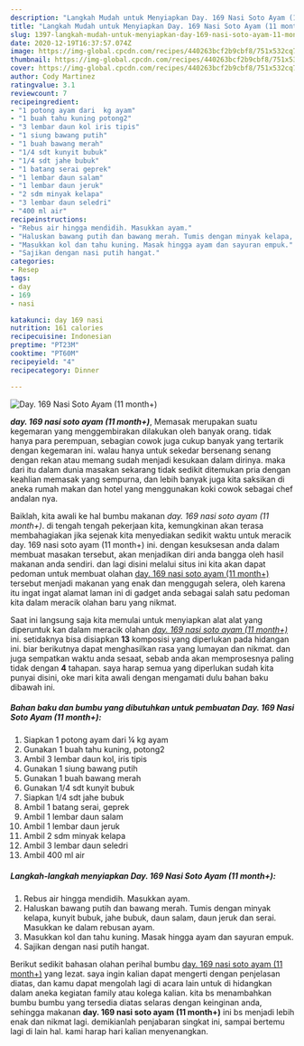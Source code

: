 ```yaml
---
description: "Langkah Mudah untuk Menyiapkan Day. 169 Nasi Soto Ayam (11 month+) Lezat"
title: "Langkah Mudah untuk Menyiapkan Day. 169 Nasi Soto Ayam (11 month+) Lezat"
slug: 1397-langkah-mudah-untuk-menyiapkan-day-169-nasi-soto-ayam-11-month-lezat
date: 2020-12-19T16:37:57.074Z
image: https://img-global.cpcdn.com/recipes/440263bcf2b9cbf8/751x532cq70/day-169-nasi-soto-ayam-11-month-foto-resep-utama.jpg
thumbnail: https://img-global.cpcdn.com/recipes/440263bcf2b9cbf8/751x532cq70/day-169-nasi-soto-ayam-11-month-foto-resep-utama.jpg
cover: https://img-global.cpcdn.com/recipes/440263bcf2b9cbf8/751x532cq70/day-169-nasi-soto-ayam-11-month-foto-resep-utama.jpg
author: Cody Martinez
ratingvalue: 3.1
reviewcount: 7
recipeingredient:
- "1 potong ayam dari  kg ayam"
- "1 buah tahu kuning potong2"
- "3 lembar daun kol iris tipis"
- "1 siung bawang putih"
- "1 buah bawang merah"
- "1/4 sdt kunyit bubuk"
- "1/4 sdt jahe bubuk"
- "1 batang serai geprek"
- "1 lembar daun salam"
- "1 lembar daun jeruk"
- "2 sdm minyak kelapa"
- "3 lembar daun seledri"
- "400 ml air"
recipeinstructions:
- "Rebus air hingga mendidih. Masukkan ayam."
- "Haluskan bawang putih dan bawang merah. Tumis dengan minyak kelapa, kunyit bubuk, jahe bubuk, daun salam, daun jeruk dan serai. Masukkan ke dalam rebusan ayam."
- "Masukkan kol dan tahu kuning. Masak hingga ayam dan sayuran empuk."
- "Sajikan dengan nasi putih hangat."
categories:
- Resep
tags:
- day
- 169
- nasi

katakunci: day 169 nasi 
nutrition: 161 calories
recipecuisine: Indonesian
preptime: "PT23M"
cooktime: "PT60M"
recipeyield: "4"
recipecategory: Dinner

---
```



![Day. 169 Nasi Soto Ayam (11 month+)](https://img-global.cpcdn.com/recipes/440263bcf2b9cbf8/751x532cq70/day-169-nasi-soto-ayam-11-month-foto-resep-utama.jpg)

<b><i>day. 169 nasi soto ayam (11 month+)</i></b>, Memasak merupakan suatu kegemaran yang menggembirakan dilakukan oleh banyak orang. tidak hanya para perempuan, sebagian cowok juga cukup banyak yang tertarik dengan kegemaran ini. walau hanya untuk sekedar bersenang senang dengan rekan atau memang sudah menjadi kesukaan dalam dirinya. maka dari itu dalam dunia masakan sekarang tidak sedikit ditemukan pria dengan keahlian memasak yang sempurna, dan lebih banyak juga kita saksikan di aneka rumah makan dan hotel yang menggunakan koki cowok sebagai chef andalan nya.

Baiklah, kita awali ke hal bumbu makanan <i>day. 169 nasi soto ayam (11 month+)</i>. di tengah tengah pekerjaan kita, kemungkinan akan terasa membahagiakan jika sejenak kita menyediakan sedikit waktu untuk meracik day. 169 nasi soto ayam (11 month+) ini. dengan kesuksesan anda dalam membuat masakan tersebut, akan menjadikan diri anda bangga oleh hasil makanan anda sendiri. dan lagi disini melalui situs ini kita akan dapat pedoman untuk membuat olahan <u>day. 169 nasi soto ayam (11 month+)</u> tersebut menjadi makanan yang enak dan menggugah selera, oleh karena itu ingat ingat alamat laman ini di gadget anda sebagai salah satu pedoman kita dalam meracik olahan baru yang nikmat.




Saat ini langsung saja kita memulai untuk menyiapkan alat alat yang diperuntuk kan dalam meracik olahan <u><i>day. 169 nasi soto ayam (11 month+)</i></u> ini. setidaknya bisa disiapkan <b>13</b> komposisi yang diperlukan pada hidangan ini. biar berikutnya dapat menghasilkan rasa yang lumayan dan nikmat. dan juga sempatkan waktu anda sesaat, sebab anda akan memprosesnya paling tidak dengan <b>4</b> tahapan. saya harap semua yang diperlukan sudah kita punyai disini, oke mari kita awali dengan mengamati dulu bahan baku dibawah ini.

<!--inarticleads1-->

##### Bahan baku dan bumbu yang dibutuhkan untuk pembuatan Day. 169 Nasi Soto Ayam (11 month+):

1. Siapkan 1 potong ayam dari ¼ kg ayam
1. Gunakan 1 buah tahu kuning, potong2
1. Ambil 3 lembar daun kol, iris tipis
1. Gunakan 1 siung bawang putih
1. Gunakan 1 buah bawang merah
1. Gunakan 1/4 sdt kunyit bubuk
1. Siapkan 1/4 sdt jahe bubuk
1. Ambil 1 batang serai, geprek
1. Ambil 1 lembar daun salam
1. Ambil 1 lembar daun jeruk
1. Ambil 2 sdm minyak kelapa
1. Ambil 3 lembar daun seledri
1. Ambil 400 ml air




<!--inarticleads2-->

##### Langkah-langkah menyiapkan Day. 169 Nasi Soto Ayam (11 month+):

1. Rebus air hingga mendidih. Masukkan ayam.
1. Haluskan bawang putih dan bawang merah. Tumis dengan minyak kelapa, kunyit bubuk, jahe bubuk, daun salam, daun jeruk dan serai. Masukkan ke dalam rebusan ayam.
1. Masukkan kol dan tahu kuning. Masak hingga ayam dan sayuran empuk.
1. Sajikan dengan nasi putih hangat.




Berikut sedikit bahasan olahan perihal bumbu <u>day. 169 nasi soto ayam (11 month+)</u> yang lezat. saya ingin kalian dapat mengerti dengan penjelasan diatas, dan kamu dapat mengolah lagi di acara lain untuk di hidangkan dalam aneka kegiatan family atau kolega kalian. kita bs menambahkan bumbu bumbu yang tersedia diatas selaras dengan keinginan anda, sehingga makanan <b>day. 169 nasi soto ayam (11 month+)</b> ini bs menjadi lebih enak dan nikmat lagi. demikianlah penjabaran singkat ini, sampai bertemu lagi di lain hal. kami harap hari kalian menyenangkan.
